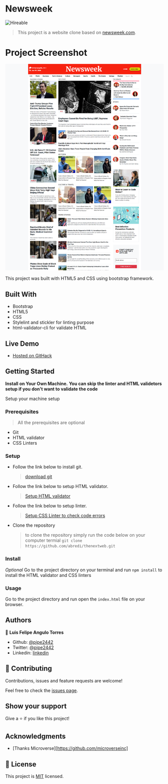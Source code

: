 # Newsweek 
![Hireable](https://cdn.rawgit.com/hiendv/hireable/master/styles/default/yes.svg)

>This project is a website clone based on [newsweek.com](https://newsweek.com/).


# Project Screenshot
![screenshot](https://github.com/pipe2442/Using-Bootstrap-/blob/github-pages/assets/images/bootstrapFinalScreenshotf.png?raw=true)


This project was built with HTML5 and CSS using bootstrap framework.

## Built With

- Bootstrap
- HTML5
- CSS
- Stylelint and stickler for linting purpose
- html-validator-cli for validate HTML

## Live Demo

-  [Hosted on GitHack](https://rawcdn.githack.com/pipe2442/Using-Bootstrap-/5c49fa41bc7a9735383ab8bdb63cb3eee55d25ce/index.html)

## Getting Started

**Install on Your Own Machine.**
**You can skip the linter and HTML validetors setup if you don't want to validate the code**

Setup your machine setup

### Prerequisites

  > All the prerequisites are optional

- Git
- HTML validator
- CSS Linters

### Setup

- Follow the link below to install git.
  > [download git](https://git-scm.com/downloads)
- Follow the link below to setup HTML validator.
  > [Setup HTML validator](https://github.com/microverseinc/linters-config/tree/master/html_validator)
- Follow the link below to setup linter.
  > [Setup CSS Linter to check code errors](https://github.com/microverseinc/linters-config/tree/master/css#troubleshooting)
- Clone the repository
  > to clone the repository simply run the code below on your computer termial
  `git clone https://github.com/abredi/thenextweb.git`

### Install

*Optional*
Go to the project directory on your terminal and run `npm install` to install the HTML validator and CSS linters

### Usage

Go to the project directory and run open the `index.html` file on your browser.

## Authors

👤 **Luis Felipe Angulo Torres**

- Github: [@pipe2442](https://github.com/pipe2442)
- Twitter: [@pipe2442](https://twitter.com/pipe2442)
- Linkedin: [linkedin](https://www.linkedin.com/in/luis-felipe-angulo-torres-95098b139/)

## 🤝 Contributing

Contributions, issues and feature requests are welcome!

Feel free to check the [issues page](issues/).

## Show your support

Give a ⭐️ if you like this project!

## Acknowledgments

- [Thanks Microverse][https://github.com/microverseinc]

## 📝 License

This project is [MIT](LICENSE) licensed.
